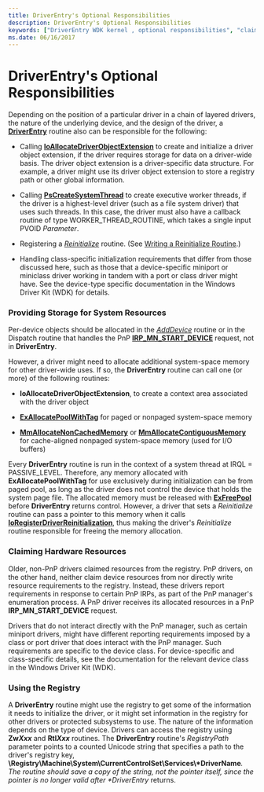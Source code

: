 ```yaml
---
title: DriverEntry's Optional Responsibilities
description: DriverEntry's Optional Responsibilities
keywords: ["DriverEntry WDK kernel , optional responsibilities", "claiming hardware resources", "executive worker threads WDK kernel", "worker threads WDK kernel", "system-space memory allocations WDK kernel", "system resource storage WDK kernel", "storing system resources", "hardware resource claiming WDK kernel", "resource claiming WDK kernel"]
ms.date: 06/16/2017
---
```


# DriverEntry's Optional Responsibilities





Depending on the position of a particular driver in a chain of layered drivers, the nature of the underlying device, and the design of the driver, a [**DriverEntry**](/windows-hardware/drivers/ddi/wdm/nc-wdm-driver_initialize) routine also can be responsible for the following:

-   Calling [**IoAllocateDriverObjectExtension**](/windows-hardware/drivers/ddi/wdm/nf-wdm-ioallocatedriverobjectextension) to create and initialize a driver object extension, if the driver requires storage for data on a driver-wide basis. The driver object extension is a driver-specific data structure. For example, a driver might use its driver object extension to store a registry path or other global information.

-   Calling [**PsCreateSystemThread**](/windows-hardware/drivers/ddi/wdm/nf-wdm-pscreatesystemthread) to create executive worker threads, if the driver is a highest-level driver (such as a file system driver) that uses such threads. In this case, the driver must also have a callback routine of type WORKER\_THREAD\_ROUTINE, which takes a single input PVOID *Parameter*.

-   Registering a [*Reinitialize*](/windows-hardware/drivers/ddi/ntddk/nc-ntddk-driver_reinitialize) routine. (See [Writing a Reinitialize Routine](writing-a-reinitialize-routine.md).)

-   Handling class-specific initialization requirements that differ from those discussed here, such as those that a device-specific miniport or miniclass driver working in tandem with a port or class driver might have. See the device-type specific documentation in the Windows Driver Kit (WDK) for details.

### Providing Storage for System Resources

Per-device objects should be allocated in the [*AddDevice*](/windows-hardware/drivers/ddi/wdm/nc-wdm-driver_add_device) routine or in the Dispatch routine that handles the PnP [**IRP\_MN\_START\_DEVICE**](./irp-mn-start-device.md) request, not in **DriverEntry**.

However, a driver might need to allocate additional system-space memory for other driver-wide uses. If so, the **DriverEntry** routine can call one (or more) of the following routines:

-   **IoAllocateDriverObjectExtension**, to create a context area associated with the driver object

-   [**ExAllocatePoolWithTag**](/windows-hardware/drivers/ddi/wdm/nf-wdm-exallocatepoolwithtag) for paged or nonpaged system-space memory

-   [**MmAllocateNonCachedMemory**](/windows-hardware/drivers/ddi/ntddk/nf-ntddk-mmallocatenoncachedmemory) or [**MmAllocateContiguousMemory**](/windows-hardware/drivers/ddi/wdm/nf-wdm-mmallocatecontiguousmemory) for cache-aligned nonpaged system-space memory (used for I/O buffers)

Every **DriverEntry** routine is run in the context of a system thread at IRQL = PASSIVE\_LEVEL. Therefore, any memory allocated with **ExAllocatePoolWithTag** for use exclusively during initialization can be from paged pool, as long as the driver does not control the device that holds the system page file. The allocated memory must be released with [**ExFreePool**](/windows-hardware/drivers/ddi/ntddk/nf-ntddk-exfreepool) before **DriverEntry** returns control. However, a driver that sets a *Reinitialize* routine can pass a pointer to this memory when it calls [**IoRegisterDriverReinitialization**](/windows-hardware/drivers/ddi/ntddk/nf-ntddk-ioregisterdriverreinitialization), thus making the driver's *Reinitialize* routine responsible for freeing the memory allocation.

### <a href="" id="claiming-hardware-resources-"></a>Claiming Hardware Resources

Older, non-PnP drivers claimed resources from the registry. PnP drivers, on the other hand, neither claim device resources from nor directly write resource requirements to the registry. Instead, these drivers report requirements in response to certain PnP IRPs, as part of the PnP manager's enumeration process. A PnP driver receives its allocated resources in a PnP **IRP\_MN\_START\_DEVICE** request.

Drivers that do not interact directly with the PnP manager, such as certain miniport drivers, might have different reporting requirements imposed by a class or port driver that does interact with the PnP manager. Such requirements are specific to the device class. For device-specific and class-specific details, see the documentation for the relevant device class in the Windows Driver Kit (WDK).

### Using the Registry

A **DriverEntry** routine might use the registry to get some of the information it needs to initialize the driver, or it might set information in the registry for other drivers or protected subsystems to use. The nature of the information depends on the type of device. Drivers can access the registry using **Zw*Xxx*** and **Rtl*Xxx*** routines. The **DriverEntry** routine's *RegistryPath* parameter points to a counted Unicode string that specifies a path to the driver's registry key, <strong>\\Registry\\Machine\\System\\CurrentControlSet\\Services\\*DriverName</strong><em>. The routine should save a copy of the string, not the pointer itself, since the pointer is no longer valid after **DriverEntry</em>* returns.

 

